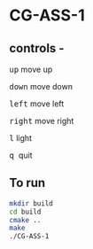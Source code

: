 # CG-ASS-1

## controls -

<kbd>up</kbd> move up

<kbd>down</kbd> move down

<kbd>left</kbd> move left

<kbd>right</kbd> move right

<kbd>l</kbd> light

<kbd> q </kbd> quit

## To run

```bash
mkdir build
cd build
cmake ..
make
./CG-ASS-1
```

